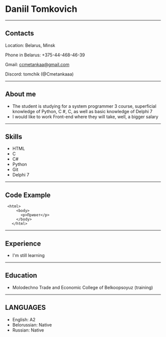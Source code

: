 # **Daniil Tomkovich**

***

## **Contacts**

Location: Belarus, Minsk

Phone in Belarus: +375-44-468-46-39

Gmail: ccmetankaa@gmail.com

Discord: tomchik (@Cmetankaaa)

***

## **About me**

- The student is studying for a system programmer 3 course, superficial knowledge of Python, C #, C, as well as basic knowledge of Delphi 7
- I would like to work Front-end where they will take, well, a bigger salary

***

## **Skills**

- HTML
- C
- C#
- Python
- Git
- Delphi 7

***

## **Code Example**
```
 <html>
     <body>
       <p>Привет</p>
     </body>
   </html>
```

***

## **Experience**

- I'm still learning

***

## **Education**
- Molodechno Trade and Economic College of Belkoopsoyuz (training)

***

## **LANGUAGES**
* English: A2
* Belorussian: Native
* Russian: Native 
